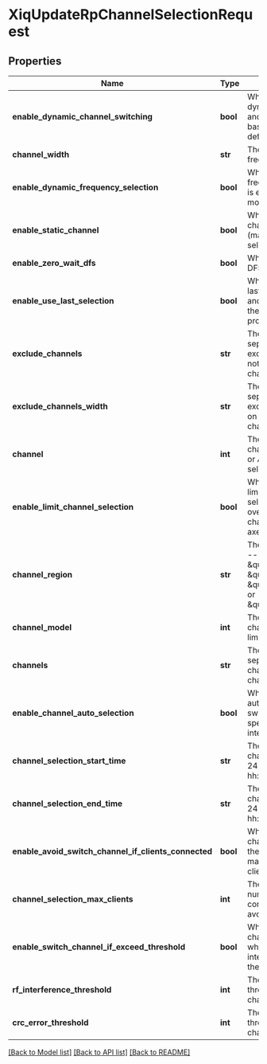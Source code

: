 # XiqUpdateRpChannelSelectionRequest

## Properties
Name | Type | Description | Notes
------------ | ------------- | ------------- | -------------
**enable_dynamic_channel_switching** | **bool** | Whether to dynamically select and switch channels based on the defined criteria. | [optional] 
**channel_width** | **str** | The channel frequency range | [optional] 
**enable_dynamic_frequency_selection** | **bool** | Whether dynamic frequency selection is enabled (a/n, a, ac mode) | [optional] 
**enable_static_channel** | **bool** | Whether static channel is enabled (manual channel selection return) | [optional] 
**enable_zero_wait_dfs** | **bool** | Whether ZeroWait DFS is enabled | [optional] 
**enable_use_last_selection** | **bool** | Whether to use the last known power and channel during the AP boot up process | [optional] 
**exclude_channels** | **str** | The comma-separated list of excluded channels not on the selected channel width. | [optional] 
**exclude_channels_width** | **str** | The comma-separated list of excluded channels on the selected channel width. | [optional] 
**channel** | **int** | The number of channel selections or AUTO for default selection. | [optional] 
**enable_limit_channel_selection** | **bool** | Whether to allow for limiting the channel selection to non-overlapping channels. (b/g,g/n/, axes modes) | [optional] 
**channel_region** | **str** | The channel region -- \&quot;USA\&quot;, \&quot;Canada\&quot;, \&quot;Europe\&quot;, or \&quot;World\&quot; | [optional] 
**channel_model** | **int** | The number of channel models to limit. | [optional] 
**channels** | **str** | The comma separated list of channels allowed channel switching | [optional] 
**enable_channel_auto_selection** | **bool** | Whether to enable automatic channel switching during specified time interval. | [optional] 
**channel_selection_start_time** | **str** | The start time for channel switching in 24-hr time format of hh:mm | [optional] 
**channel_selection_end_time** | **str** | The end time for channel switching in 24-hr time format of hh:mm | [optional] 
**enable_avoid_switch_channel_if_clients_connected** | **bool** | Whether to avoid channel switching if there are already max connected clients | [optional] 
**channel_selection_max_clients** | **int** | The maximum number of connected clients to avoid switching | [optional] 
**enable_switch_channel_if_exceed_threshold** | **bool** | Whether to enable channel switching when RF interference exceeds the threshold | [optional] 
**rf_interference_threshold** | **int** | The RF interference threshold for channel switching. | [optional] 
**crc_error_threshold** | **int** | The CRC error threshold for channel switching. | [optional] 

[[Back to Model list]](../README.md#documentation-for-models) [[Back to API list]](../README.md#documentation-for-api-endpoints) [[Back to README]](../README.md)


